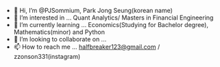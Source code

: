 - 👋 Hi, I’m @PJSommium, Park Jong Seung(korean name)
- 👀 I’m interested in ... Quant Analytics/ Masters in Financial Engineering
- 🌱 I’m currently learning ... Economics(Studying for Bachelor degree), Mathematics(minor) and Python 
- 💞️ I’m looking to collaborate on ...
- 📫 How to reach me ... halfbreaker123@gmail.com / zzonson331(instagram)

<!---
PJSommium/PJSommium is a ✨ special ✨ repository because its `README.md` (this file) appears on your GitHub profile.
You can click the Preview link to take a look at your changes.
--->

